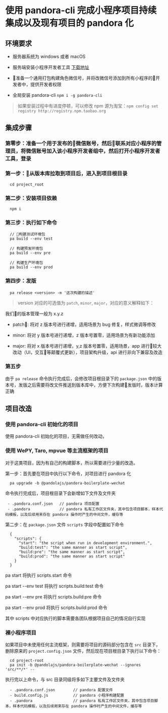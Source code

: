 # 使用 pandora-cli 完成小程序项目持续集成以及现有项目的 pandora 化

## 环境要求

- 服务器系统为 windows 或者 macOS

- 服务端安装小程序开发者工具 [下载地址](https://developers.weixin.qq.com/miniprogram/dev/devtools/download.html)

- 准备一个通用打包构建角色微信号，并将改微信号添加到所有小程序的开发者中，提供开发者权限

- 全局安装 pandora-cli `npm i -g pandora-cli`

> 如果安装过程中有进度停顿，可以修改 npm 源为淘宝：`npm config set registry http://registry.npm.taobao.org`

## 集成步骤

### 第零步：准备一个用于发布的微信账号，然后联系对应小程序的管理员，将微信账号加入该小程序开发者组中，然后打开小程序开发者工具，登录

### 第一步：从版本库拉取到项目后，进入到项目根目录

```
  cd project_root
```

### 第二步：安装项目依赖

```
  npm i
```

### 第三步：执行如下命令

```
  // 构建测试环境包
  pa build --env test

  // 构建预发环境包
  pa build --env pre

  // 构建生产环境包
  pa build --env prod
```

### 第四步：发版

```
  pa release <version> -m '这次构建的描述'
```

> version 对应的可选值为 `patch`, `minor`, `major`，对应的意义解释如下：

我们的版本管理一般为 x.y.z

- patch: 将对 z 版本号进行递增，适用场景为 bug 修复，样式微调等修改

- minor: 将对 y 版本号进行递增，z 版本号置零，适用场景为有新功能添加

- major: 将对 x 版本号进行递增，y,z 版本号置零，适用场景，app 进行较大改动（UI，交互等颠覆式更新），项目架构升级，api 进行非向下兼容及改造

### 第五步

由于 `pa release` 命令执行完成后，会修改项目根目录下的 `package.json` 中的版本号，发版之后需要将改文件推送到版本库中，方便下次构建发版时，版本计算正确

## 项目改造

### 使用 pandora-cli 初始化的项目

使用 pandora-cli 初始化的项目，无需做任何改动，

### 使用 WePY, Taro, mpvue 等主流框架的项目

对于这类项目，因为有自己的构建脚本，所以需要进行少量的改造。

第一步：首先要在项目中执行以下命令，对项目进行 pandora 化

```
  pa upgrade -b @pandolajs/pandora-boilerplate-wechat
```

命令执行完成后，项目根目录下会新增如下文件及文件夹

```
 - .pandora.conf.json   // pandora 项目配置
 - .pandora             // pandora 私有工作区文件夹，其中包含项目脚本，样本代码模板，以及后续用来存在 pandora 操作时产生的中间文件，缓存等
```

第二步：在 `package.json` 文件 `scripts` 字段中配置如下命令

```
  {
    "scripts": {
      "start": "the script when run in development environment.",
      "build:test": "the same manner as start script",
      "build:pre": "the same manner as start script",
      "build:prod": "the same manner as start script"
    }
  }
```

pa start 将执行 scripts.start 命令

pa start --env test 将执行 scripts.build:test 命令

pa start --env pre 将执行 scripts.build:pre 命令

pa start --env prod 将执行 scripts.build:prod 命令

其中 scripts 中对应执行的脚本需要各团队根据项目自己的情况自行实现

### 裸小程序项目

如果项目中未使用任何主流框架，则需要将项目的源码部分包含在 `src` 目录下，删除原来的 `project.config.json` 文件，然后现在项目根目录下执行以下命令：

```
  cd project-root
  pa init -b @pandolajs/pandora-boilerplate-wechat --ignores 'src/**/*' --
```

执行完以上命令，与 src 目录同级将多如下主要文件及文件夹

```
  - .pandora.conf.json        // pandora 配置文件
  - build.config.js           // pandora 小程序构建配置
  - .pandora                  // pandora 私有工作区文件夹，其中包含项目脚本，样本代码模板，以及后续用来存在 pandora 操作时产生的中间文件，缓存等
```
